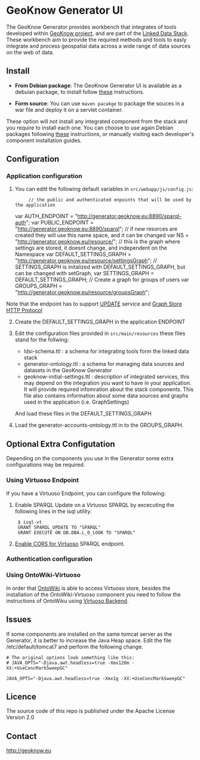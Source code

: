 # GeoKnow Generator UI

The GeoKnow Generator provides workbench that integrates of tools developed within [GeoKnow project](http://geoknow.eu/), and are part of the [Linked Data Stack](http://stack.linkeddata.org/). These workbench aim to provide the required methods and tools to easly integrate and process geospatial data across a wide range of data sources on the web of data.

## Install

* __From Debian package__: The GeoKnow Generator UI is available as a debuian package, to install follow [these](http://stack.linkeddata.org/documentation/installation-of-a-local-generator-demonstrator/) instructions.

* __Form source__: You can use `maven pacakge` to package the souces in a war file and deploy it on a servlet container. 

These option will not install any integrated component from the stack and you require to install each one. You can choose to use again Debian packages following [these](http://stack.linkeddata.org/documentation/installation-of-a-local-generator-demonstrator/) instructions, or manually visiting each developer's component installation guides.

## Configuration

### Application configuration

1. You can editt the following default variables in `src/webapp/js/config.js`:

			// the public and authenticated enpoints that will be used by the application
      var AUTH_ENDPOINT           = "http://generator.geoknow.eu:8890/sparql-auth";
      var PUBLIC_ENDPOINT         = "http://generator.geoknow.eu:8890/sparql";
      // if new resorces are created they will use this name space, and it can be changed
      var NS                      = "http://generator.geoknow.eu/resource/";
      // this is the graph where settings are stored, it doesnt change, and independent on the Namespace
      var DEFAULT_SETTINGS_GRAPH  = "http://generator.geoknow.eu/resource/settingsGraph";
      // SETTINGS_GRAPH is initalized with DEFAULT_SETTINGS_GRAPH, but can be changed with setGraph, 
      var SETTINGS_GRAPH          = DEFAULT_SETTINGS_GRAPH;
      // Create a graph for groups of users
      var GROUPS_GRAPH        = "http://generator.geoknow.eu/resource/groupsGraph";

Note that the endpoint has to support [UPDATE](http://www.w3.org/TR/2013/REC-sparql11-update-20130321/) service and [Graph Store HTTP Protocol](http://www.w3.org/TR/2013/REC-sparql11-http-rdf-update-20130321/) 
	
2. Create the DEFAULT_SETTINGS_GRAPH in the application ENDPOINT

3. Edit the configuration files provided in `src/main/resources` these files stand for the follwing:
	* ldsi-schema.ttl : a schema for integrating tools form the linked data stack
	* generator-ontology.ttl : a schema for managing data sources and datasets in the GeoKnow Generator
	* geoknow-initial-settings.ttl : description of integrated services, this may depend on the integration you want to have in your application. It will provide required infomration about the stack components. This file also contains information about some data sources and graphs used in the application (i.e. GraphSettings)

	And load these files in the DEFAULT_SETTINGS_GRAPH

4. Load the generator-accounts-ontology.ttl in to the GROUPS_GRAPH.

## Optional Extra Configutation

Depending on the components you use in the Generator some extra configurations may be required.  

### Using Virtuoso Endpoint

If you have a Virtuoso Endpoint, you can configure the following: 

1. Enable SPARQL Update on a Virtuoso SPARQL by excecuting the following lines in the isql utility:

		$ isql-vt
		GRANT SPARQL_UPDATE TO "SPARQL"
		GRANT EXECUTE ON DB.DBA.L_O_LOOK TO "SPARQL"

2. [Enable CORS for Virtuoso](http://virtuoso.openlinksw.com/dataspace/dav/wiki/Main/VirtTipsAndTricksCORsEnableSPARQLURLs) SPARQL endpoint.

### Authentication configuration



### Using OntoWiki-Virtuoso

In order that [OntoWiki](https://github.com/AKSW/OntoWiki) is able to access Virtuoso store, besides the installation of the OntoWiki-Virtuoso component you need to follow the instructions of OntoWiku using [Virtuoso Backend](https://github.com/AKSW/OntoWiki/wiki/VirtuosoBackend).


## Issues

If some components are installed on the same tomcat server as the Generator, it is better to increase the Java Heap space. Edit the file /etc/default/tomcat7 and perform the following change.

	# The original options look something like this:
	# JAVA_OPTS="-Djava.awt.headless=true -Xmx128m -XX:+UseConcMarkSweepGC"

	JAVA_OPTS="-Djava.awt.headless=true -Xmx1g -XX:+UseConcMarkSweepGC"

## Licence

The source code of this repo is published under the Apache License Version 2.0

## Contact

http://geoknow.eu
